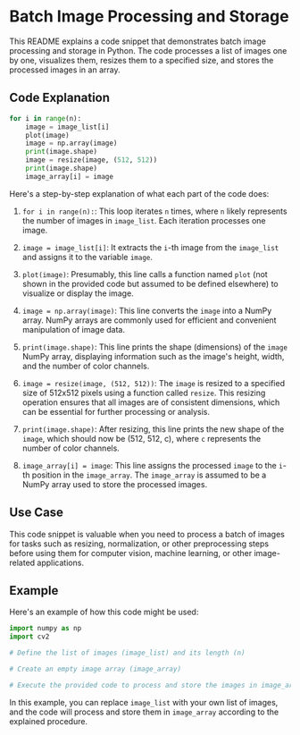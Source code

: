 # Batch Image Processing and Storage

This README explains a code snippet that demonstrates batch image processing and storage in Python. The code processes a list of images one by one, visualizes them, resizes them to a specified size, and stores the processed images in an array.

## Code Explanation

```python
for i in range(n):
    image = image_list[i]
    plot(image)
    image = np.array(image)
    print(image.shape)
    image = resize(image, (512, 512))
    print(image.shape)
    image_array[i] = image
```

Here's a step-by-step explanation of what each part of the code does:

1. `for i in range(n):`: This loop iterates `n` times, where `n` likely represents the number of images in `image_list`. Each iteration processes one image.

2. `image = image_list[i]`: It extracts the `i`-th image from the `image_list` and assigns it to the variable `image`.

3. `plot(image)`: Presumably, this line calls a function named `plot` (not shown in the provided code but assumed to be defined elsewhere) to visualize or display the image.

4. `image = np.array(image)`: This line converts the `image` into a NumPy array. NumPy arrays are commonly used for efficient and convenient manipulation of image data.

5. `print(image.shape)`: This line prints the shape (dimensions) of the `image` NumPy array, displaying information such as the image's height, width, and the number of color channels.

6. `image = resize(image, (512, 512))`: The `image` is resized to a specified size of 512x512 pixels using a function called `resize`. This resizing operation ensures that all images are of consistent dimensions, which can be essential for further processing or analysis.

7. `print(image.shape)`: After resizing, this line prints the new shape of the `image`, which should now be (512, 512, c), where `c` represents the number of color channels.

8. `image_array[i] = image`: This line assigns the processed `image` to the `i`-th position in the `image_array`. The `image_array` is assumed to be a NumPy array used to store the processed images.

## Use Case

This code snippet is valuable when you need to process a batch of images for tasks such as resizing, normalization, or other preprocessing steps before using them for computer vision, machine learning, or other image-related applications.

## Example

Here's an example of how this code might be used:

```python
import numpy as np
import cv2

# Define the list of images (image_list) and its length (n)

# Create an empty image array (image_array)

# Execute the provided code to process and store the images in image_array
```

In this example, you can replace `image_list` with your own list of images, and the code will process and store them in `image_array` according to the explained procedure.
